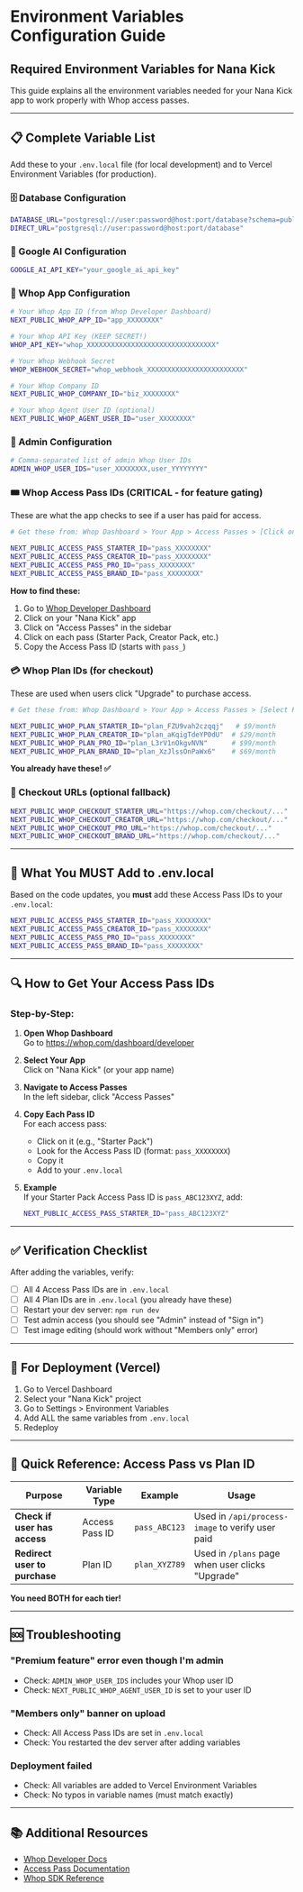 # Environment Variables Configuration Guide

## Required Environment Variables for Nana Kick

This guide explains all the environment variables needed for your Nana Kick app to work properly with Whop access passes.

---

## 📋 Complete Variable List

Add these to your `.env.local` file (for local development) and to Vercel Environment Variables (for production).

### 🗄️ Database Configuration

```bash
DATABASE_URL="postgresql://user:password@host:port/database?schema=public"
DIRECT_URL="postgresql://user:password@host:port/database"
```

### 🤖 Google AI Configuration

```bash
GOOGLE_AI_API_KEY="your_google_ai_api_key"
```

### 🔐 Whop App Configuration

```bash
# Your Whop App ID (from Whop Developer Dashboard)
NEXT_PUBLIC_WHOP_APP_ID="app_XXXXXXXX"

# Your Whop API Key (KEEP SECRET!)
WHOP_API_KEY="whop_XXXXXXXXXXXXXXXXXXXXXXXXXXXXXXXX"

# Your Whop Webhook Secret
WHOP_WEBHOOK_SECRET="whop_webhook_XXXXXXXXXXXXXXXXXXXXXXXX"

# Your Whop Company ID
NEXT_PUBLIC_WHOP_COMPANY_ID="biz_XXXXXXXX"

# Your Whop Agent User ID (optional)
NEXT_PUBLIC_WHOP_AGENT_USER_ID="user_XXXXXXXX"
```

### 👑 Admin Configuration

```bash
# Comma-separated list of admin Whop User IDs
ADMIN_WHOP_USER_IDS="user_XXXXXXXX,user_YYYYYYYY"
```

### 🎟️ **Whop Access Pass IDs** (CRITICAL - for feature gating)

These are what the app checks to see if a user has paid for access.

```bash
# Get these from: Whop Dashboard > Your App > Access Passes > [Click on a pass] > Copy ID

NEXT_PUBLIC_ACCESS_PASS_STARTER_ID="pass_XXXXXXXX"
NEXT_PUBLIC_ACCESS_PASS_CREATOR_ID="pass_XXXXXXXX"
NEXT_PUBLIC_ACCESS_PASS_PRO_ID="pass_XXXXXXXX"
NEXT_PUBLIC_ACCESS_PASS_BRAND_ID="pass_XXXXXXXX"
```

**How to find these:**
1. Go to [Whop Developer Dashboard](https://whop.com/dashboard/developer)
2. Click on your "Nana Kick" app
3. Click on "Access Passes" in the sidebar
4. Click on each pass (Starter Pack, Creator Pack, etc.)
5. Copy the Access Pass ID (starts with `pass_`)

### 💳 **Whop Plan IDs** (for checkout)

These are used when users click "Upgrade" to purchase access.

```bash
# Get these from: Whop Dashboard > Your App > Access Passes > [Select Pass] > Plans tab

NEXT_PUBLIC_WHOP_PLAN_STARTER_ID="plan_FZU9vah2czqqj"   # $9/month
NEXT_PUBLIC_WHOP_PLAN_CREATOR_ID="plan_aKqigTdeYP0dU"  # $29/month
NEXT_PUBLIC_WHOP_PLAN_PRO_ID="plan_L3rV1nOkgvNVN"      # $99/month
NEXT_PUBLIC_WHOP_PLAN_BRAND_ID="plan_XzJlssOnPaWx6"    # $69/month
```

**You already have these! ✅**

### 🔗 Checkout URLs (optional fallback)

```bash
NEXT_PUBLIC_WHOP_CHECKOUT_STARTER_URL="https://whop.com/checkout/..."
NEXT_PUBLIC_WHOP_CHECKOUT_CREATOR_URL="https://whop.com/checkout/..."
NEXT_PUBLIC_WHOP_CHECKOUT_PRO_URL="https://whop.com/checkout/..."
NEXT_PUBLIC_WHOP_CHECKOUT_BRAND_URL="https://whop.com/checkout/..."
```

---

## 🚨 What You MUST Add to .env.local

Based on the code updates, you **must** add these Access Pass IDs to your `.env.local`:

```bash
NEXT_PUBLIC_ACCESS_PASS_STARTER_ID="pass_XXXXXXXX"
NEXT_PUBLIC_ACCESS_PASS_CREATOR_ID="pass_XXXXXXXX"
NEXT_PUBLIC_ACCESS_PASS_PRO_ID="pass_XXXXXXXX"
NEXT_PUBLIC_ACCESS_PASS_BRAND_ID="pass_XXXXXXXX"
```

---

## 🔍 How to Get Your Access Pass IDs

### Step-by-Step:

1. **Open Whop Dashboard**  
   Go to https://whop.com/dashboard/developer

2. **Select Your App**  
   Click on "Nana Kick" (or your app name)

3. **Navigate to Access Passes**  
   In the left sidebar, click "Access Passes"

4. **Copy Each Pass ID**  
   For each access pass:
   - Click on it (e.g., "Starter Pack")
   - Look for the Access Pass ID (format: `pass_XXXXXXXX`)
   - Copy it
   - Add to your `.env.local`

5. **Example**  
   If your Starter Pack Access Pass ID is `pass_ABC123XYZ`, add:
   ```bash
   NEXT_PUBLIC_ACCESS_PASS_STARTER_ID="pass_ABC123XYZ"
   ```

---

## ✅ Verification Checklist

After adding the variables, verify:

- [ ] All 4 Access Pass IDs are in `.env.local`
- [ ] All 4 Plan IDs are in `.env.local` (you already have these)
- [ ] Restart your dev server: `npm run dev`
- [ ] Test admin access (you should see "Admin" instead of "Sign in")
- [ ] Test image editing (should work without "Members only" error)

---

## 🚀 For Deployment (Vercel)

1. Go to Vercel Dashboard
2. Select your "Nana Kick" project
3. Go to Settings > Environment Variables
4. Add ALL the same variables from `.env.local`
5. Redeploy

---

## 📝 Quick Reference: Access Pass vs Plan ID

| Purpose | Variable Type | Example | Usage |
|---------|---------------|---------|-------|
| **Check if user has access** | Access Pass ID | `pass_ABC123` | Used in `/api/process-image` to verify user paid |
| **Redirect user to purchase** | Plan ID | `plan_XYZ789` | Used in `/plans` page when user clicks "Upgrade" |

**You need BOTH for each tier!**

---

## 🆘 Troubleshooting

### "Premium feature" error even though I'm admin
- Check: `ADMIN_WHOP_USER_IDS` includes your Whop user ID
- Check: `NEXT_PUBLIC_WHOP_AGENT_USER_ID` is set to your user ID

### "Members only" banner on upload
- Check: All Access Pass IDs are set in `.env.local`
- Check: You restarted the dev server after adding variables

### Deployment failed
- Check: All variables are added to Vercel Environment Variables
- Check: No typos in variable names (must match exactly)

---

## 📚 Additional Resources

- [Whop Developer Docs](https://docs.whop.com/apps)
- [Access Pass Documentation](https://docs.whop.com/apps/access-passes)
- [Whop SDK Reference](https://docs.whop.com/api)

